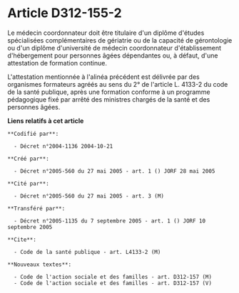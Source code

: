 # Article D312-155-2

Le médecin coordonnateur doit être titulaire d'un diplôme d'études spécialisées complémentaires de gériatrie ou de la
capacité de gérontologie ou d'un diplôme d'université de médecin coordonnateur d'établissement d'hébergement pour personnes
âgées dépendantes ou, à défaut, d'une attestation de formation continue.

L'attestation mentionnée à l'alinéa précédent est délivrée par des organismes formateurs agréés au sens du 2° de l'article L.
4133-2 du code de la santé publique, après une formation conforme à un programme pédagogique fixé par arrêté des ministres
chargés de la santé et des personnes âgées.

**Liens relatifs à cet article**

	**Codifié par**:

	  - Décret n°2004-1136 2004-10-21

	**Créé par**:

	  - Décret n°2005-560 du 27 mai 2005 - art. 1 () JORF 28 mai 2005

	**Cité par**:

	  - Décret n°2005-560 du 27 mai 2005 - art. 3 (M)

	**Transféré par**:

	  - Décret n°2005-1135 du 7 septembre 2005 - art. 1 () JORF 10 septembre 2005

	**Cite**:

	  - Code de la santé publique - art. L4133-2 (M)

	**Nouveaux textes**:

	  - Code de l'action sociale et des familles - art. D312-157 (M)
	  - Code de l'action sociale et des familles - art. D312-157 (V)
